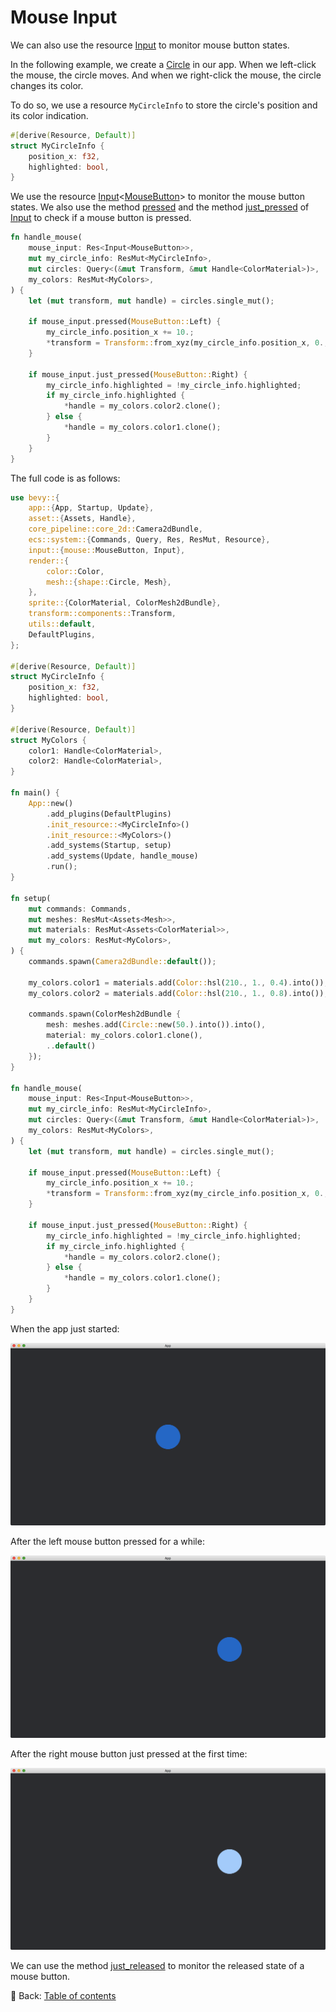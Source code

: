 # Mouse Input

We can also use the resource [Input](https://docs.rs/bevy/0.12.1/bevy/input/struct.Input.html) to monitor mouse button states.

In the following example, we create a [Circle](https://docs.rs/bevy/0.12.1/bevy/prelude/shape/struct.Circle.html) in our app.
When we left-click the mouse, the circle moves.
And when we right-click the mouse, the circle changes its color.

To do so, we use a resource `MyCircleInfo` to store the circle's position and its color indication.

```rust
#[derive(Resource, Default)]
struct MyCircleInfo {
    position_x: f32,
    highlighted: bool,
}
```

We use the resource [Input](https://docs.rs/bevy/0.12.1/bevy/input/struct.Input.html)<[MouseButton](https://docs.rs/bevy/latest/bevy/input/mouse/enum.MouseButton.html)> to monitor the mouse button states.
We also use the method [pressed](https://docs.rs/bevy/0.12.1/bevy/input/struct.Input.html#method.pressed) and the method [just_pressed](https://docs.rs/bevy/0.12.1/bevy/input/struct.Input.html#method.just_pressed) of [Input](https://docs.rs/bevy/0.12.1/bevy/input/struct.Input.html) to check if a mouse button is pressed.

```rust
fn handle_mouse(
    mouse_input: Res<Input<MouseButton>>,
    mut my_circle_info: ResMut<MyCircleInfo>,
    mut circles: Query<(&mut Transform, &mut Handle<ColorMaterial>)>,
    my_colors: ResMut<MyColors>,
) {
    let (mut transform, mut handle) = circles.single_mut();

    if mouse_input.pressed(MouseButton::Left) {
        my_circle_info.position_x += 10.;
        *transform = Transform::from_xyz(my_circle_info.position_x, 0., 0.);
    }

    if mouse_input.just_pressed(MouseButton::Right) {
        my_circle_info.highlighted = !my_circle_info.highlighted;
        if my_circle_info.highlighted {
            *handle = my_colors.color2.clone();
        } else {
            *handle = my_colors.color1.clone();
        }
    }
}
```

The full code is as follows:

```rust
use bevy::{
    app::{App, Startup, Update},
    asset::{Assets, Handle},
    core_pipeline::core_2d::Camera2dBundle,
    ecs::system::{Commands, Query, Res, ResMut, Resource},
    input::{mouse::MouseButton, Input},
    render::{
        color::Color,
        mesh::{shape::Circle, Mesh},
    },
    sprite::{ColorMaterial, ColorMesh2dBundle},
    transform::components::Transform,
    utils::default,
    DefaultPlugins,
};

#[derive(Resource, Default)]
struct MyCircleInfo {
    position_x: f32,
    highlighted: bool,
}

#[derive(Resource, Default)]
struct MyColors {
    color1: Handle<ColorMaterial>,
    color2: Handle<ColorMaterial>,
}

fn main() {
    App::new()
        .add_plugins(DefaultPlugins)
        .init_resource::<MyCircleInfo>()
        .init_resource::<MyColors>()
        .add_systems(Startup, setup)
        .add_systems(Update, handle_mouse)
        .run();
}

fn setup(
    mut commands: Commands,
    mut meshes: ResMut<Assets<Mesh>>,
    mut materials: ResMut<Assets<ColorMaterial>>,
    mut my_colors: ResMut<MyColors>,
) {
    commands.spawn(Camera2dBundle::default());

    my_colors.color1 = materials.add(Color::hsl(210., 1., 0.4).into());
    my_colors.color2 = materials.add(Color::hsl(210., 1., 0.8).into());

    commands.spawn(ColorMesh2dBundle {
        mesh: meshes.add(Circle::new(50.).into()).into(),
        material: my_colors.color1.clone(),
        ..default()
    });
}

fn handle_mouse(
    mouse_input: Res<Input<MouseButton>>,
    mut my_circle_info: ResMut<MyCircleInfo>,
    mut circles: Query<(&mut Transform, &mut Handle<ColorMaterial>)>,
    my_colors: ResMut<MyColors>,
) {
    let (mut transform, mut handle) = circles.single_mut();

    if mouse_input.pressed(MouseButton::Left) {
        my_circle_info.position_x += 10.;
        *transform = Transform::from_xyz(my_circle_info.position_x, 0., 0.);
    }

    if mouse_input.just_pressed(MouseButton::Right) {
        my_circle_info.highlighted = !my_circle_info.highlighted;
        if my_circle_info.highlighted {
            *handle = my_colors.color2.clone();
        } else {
            *handle = my_colors.color1.clone();
        }
    }
}
```

When the app just started:

![Mouse Input 1](./pic/mouse_input_1.png)

After the left mouse button pressed for a while:

![Mouse Input 2](./pic/mouse_input_2.png)

After the right mouse button just pressed at the first time:

![Mouse Input 3](./pic/mouse_input_3.png)

We can use the method [just_released](https://docs.rs/bevy/0.12.1/bevy/input/struct.Input.html#method.just_released) to monitor the released state of a mouse button.

<!-- :arrow_right:  Next:  -->

:blue_book: Back: [Table of contents](./../README.md)
